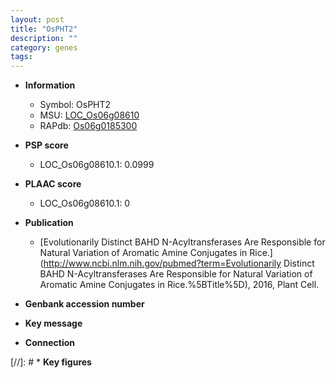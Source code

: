 ```yaml
---
layout: post
title: "OsPHT2"
description: ""
category: genes
tags: 
---
```


* **Information**  
    + Symbol: OsPHT2  
    + MSU: [LOC_Os06g08610](http://rice.plantbiology.msu.edu/cgi-bin/ORF_infopage.cgi?orf=LOC_Os06g08610)  
    + RAPdb: [Os06g0185300](http://rapdb.dna.affrc.go.jp/viewer/gbrowse_details/irgsp1?name=Os06g0185300)  

* **PSP score**  
    + LOC_Os06g08610.1: 0.0999 

* **PLAAC score**  
    + LOC_Os06g08610.1: 0 

* **Publication**  
    + [Evolutionarily Distinct BAHD N-Acyltransferases Are Responsible for Natural Variation of Aromatic Amine Conjugates in Rice.](http://www.ncbi.nlm.nih.gov/pubmed?term=Evolutionarily Distinct BAHD N-Acyltransferases Are Responsible for Natural Variation of Aromatic Amine Conjugates in Rice.%5BTitle%5D), 2016, Plant Cell.

* **Genbank accession number**  

* **Key message**  

* **Connection**  

[//]: # * **Key figures**  


